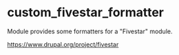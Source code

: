 # custom_fivestar_formatter

Module provides some formatters for a "Fivestar" module.

https://www.drupal.org/project/fivestar